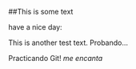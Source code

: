 ##This is some text

have a nice day:

This is another test text.
Probando...

Practicando Git! *me encanta*
